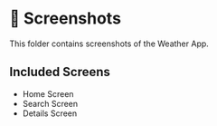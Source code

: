 # 📸 Screenshots  

This folder contains screenshots of the Weather App.  

## Included Screens  
- Home Screen  
- Search Screen  
- Details Screen

